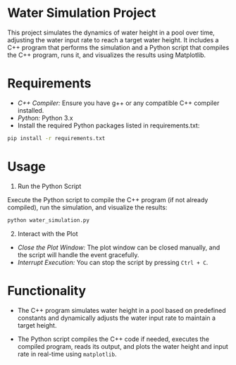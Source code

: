 # Water Simulation Project

This project simulates the dynamics of water height in a pool over time, adjusting the water input rate to reach a target water height. It includes a C++ program that performs the simulation and a Python script that compiles the C++ program, runs it, and visualizes the results using Matplotlib.

# Requirements

- *C++ Compiler:* Ensure you have g++ or any compatible C++ compiler installed.
- *Python:* Python 3.x
- Install the required Python packages listed in requirements.txt:

```bash
pip install -r requirements.txt
```

# Usage

1. Run the Python Script

Execute the Python script to compile the C++ program (if not already compiled), run the simulation, and visualize the results:

```bash
python water_simulation.py
```

2. Interact with the Plot

- *Close the Plot Window:* The plot window can be closed manually, and the script will handle the event gracefully.
- *Interrupt Execution:* You can stop the script by pressing `Ctrl + C`.

# Functionality

- The C++ program simulates water height in a pool based on predefined constants and dynamically adjusts the water input rate to maintain a target height.

- The Python script compiles the C++ code if needed, executes the compiled program, reads its output, and plots the water height and input rate in real-time using `matplotlib`.